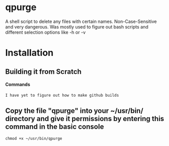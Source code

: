 # qpurge
A shell script to delete any files with certain names. Non-Case-Sensitive and very dangerous. Was mostly used to figure out bash scripts and different selection options like -h or -v

# Installation

## Building it from Scratch
#### Commands
```shell
I have yet to figure out how to make github builds
```
## Copy the file "qpurge" into your ~/usr/bin/ directory and give it permissions by entering this command in the basic console 
```shell
chmod +x ~/usr/bin/qpurge
```

